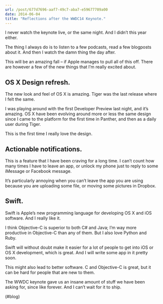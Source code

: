 ```yaml
---
url: /post/677d7696-aaf7-49c7-aba7-e59677709a00
date: 2014-06-04
title: "Reflections after the WWDC14 Keynote."
---
```


I never watch the keynote live, or the same night. And I didn&#8217;t this year either.



The thing I always do is to listen to a few podcasts, read a few blogposts about it. And then I watch the damn thing the day after.



This will be an amazing fall – if Apple manages to pull all of this off. There are however a few of the new things that I&#8217;m really excited about.



## OS X Design refresh.



The new look and feel of OS X is amazing. Tiger was the last release where I felt the same.



I was playing around with the first Developer Preview last night, and it&#8217;s amazing. OS X have been evolving around more or less the same design since I came to the platform for the first time in Panther, and then as a daily user during Tiger.



This is the first time I really love the design.



## Actionable notifications.



This is a feature that I have been craving for a long time. I can&#8217;t count how many times I have to leave an app, or unlock my phone just to reply to some iMessage or Facebook message.



It&#8217;s particularly annoying when you can&#8217;t leave the app you are using because you are uploading some file, or moving some pictures in Dropbox.



## Swift.



Swift is Apple&#8217;s new programming language for developing OS X and iOS software. And I really like it.



I think Objective-C is superior to both C# and Java; I&#8217;m way more productive in Objective-C than any of them. But I also love Python and Ruby.



Swift will without doubt make it easier for a lot of people to get into iOS or OS X development, which is great. And I will write some app in it pretty soon.



This might also lead to better software. C and Objective-C is great, but it can be hard for people that are new to them.



The WWDC keynote gave us an insane amount of stuff we have been asking for, since like forever. And I can&#8217;t wait for it to ship.



(#blog)